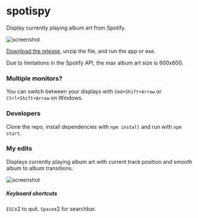 # spotispy
Display currently playing album art from Spotify.

![screenshot](http://i.imgur.com/qTb56Nl.jpg)

[Download the release](https://github.com/tma02/spotispy/releases), unzip the file, and run the app or exe.

Due to limitations in the Spotify API, the max album art size is 600x600.

### Multiple monitors?
You can switch between your displays with ```Cmd+Shift+Arrow``` or ```Ctrl+Shift+Arrow``` on Windows.

### Developers
Clone the repo, install dependencies with ```npm install``` and run with ```npm start```.

### My edits
Displays currently playing album art with current track position and smooth album to album transitions.

![screenshot](http://i.imgur.com/tXfoJZF.png)

##### Keyboard shortcuts
```ESC```x2 to quit.
```Space```x2 for searchbar.
